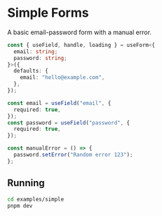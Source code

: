 # Simple Forms

A basic email-password form with a manual error.

```typescript
const { useField, handle, loading } = useForm<{
  email: string;
  password: string;
}>({
  defaults: {
    email: "hello@example.com",
  },
});

const email = useField("email", {
  required: true,
});
const password = useField("password", {
  required: true,
});

const manualError = () => {
  password.setError("Random error 123");
};
```

## Running

```bash
cd examples/simple
pnpm dev
```
